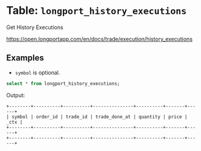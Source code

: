 # Table: `longport_history_executions`

Get History Executions

https://open.longportapp.com/en/docs/trade/execution/history_executions

## Examples

- `symbol` is optional.

```sql
select * from longport_history_executions;
```

Output:

```
+--------+----------+----------+---------------+----------+-------+------+
| symbol | order_id | trade_id | trade_done_at | quantity | price | _ctx |
+--------+----------+----------+---------------+----------+-------+------+
+--------+----------+----------+---------------+----------+-------+------+
```
